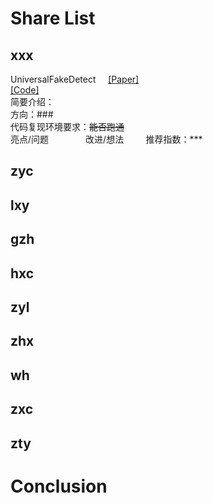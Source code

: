 # Share List
## xxx  
UniversalFakeDetect            
[[Paper]]()  
[[Code]]()  
简要介绍：  
方向：###  
代码复现环境要求：~~能否跑通~~     
亮点/问题                
改进/想法             
推荐指数：***    

## zyc   
## lxy


## gzh                  
## hxc
## zyl
## zhx
## wh          
## zxc
## zty

# Conclusion


